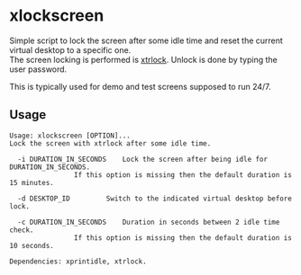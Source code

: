 # xlockscreen

Simple script to lock the screen after some idle time and reset the current virtual desktop to a specific one.  
The screen locking is performed is [xtrlock](https://salsa.debian.org/debian/xtrlock). 
Unlock is done by typing the user password.  

This is typically used for demo and test screens supposed to run 24/7.  

## Usage

~~~
Usage: xlockscreen [OPTION]...
Lock the screen with xtrlock after some idle time.

  -i DURATION_IN_SECONDS	Lock the screen after being idle for DURATION_IN_SECONDS.
				If this option is missing then the default duration is 15 minutes.

  -d DESKTOP_ID			Switch to the indicated virtual desktop before lock.

  -c DURATION_IN_SECONDS	Duration in seconds between 2 idle time check.
				If this option is missing then the default duration is 10 seconds.

Dependencies: xprintidle, xtrlock.
~~~
